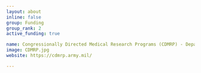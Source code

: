 ```yaml
---
layout: about
inline: false
group: Funding
group_rank: 2
active_funding: true

name: Congressionally Directed Medical Research Programs (CDMRP) - Department of Defense
image: CDMRP.jpg
website: https://cdmrp.army.mil/

---
```

